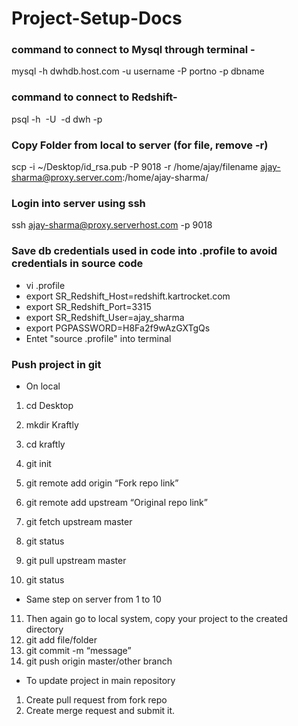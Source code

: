 # Project-Setup-Docs

### command to connect to Mysql through terminal - 
mysql -h dwhdb.host.com -u username -P portno -p dbname

### command to connect to Redshift- 
psql -h  -U  -d dwh -p

### Copy Folder from local to server (for file, remove -r)

scp -i ~/Desktop/id_rsa.pub -P 9018 -r /home/ajay/filename ajay-sharma@proxy.server.com:/home/ajay-sharma/

### Login into server using ssh
ssh ajay-sharma@proxy.serverhost.com -p 9018

### Save db credentials used in code into .profile to avoid credentials in source code
- vi .profile
- export SR_Redshift_Host=redshift.kartrocket.com
- export SR_Redshift_Port=3315
- export SR_Redshift_User=ajay_sharma
- export PGPASSWORD=H8Fa2f9wAzGXTgQs
 - Entet "source .profile" into terminal

### Push project in git

- On local

1) cd Desktop

2) mkdir Kraftly

3) cd kraftly
4) git init

5) git remote add origin “Fork repo link”

6) git remote add upstream “Original repo link”

7) git fetch upstream master

8) git status

9) git pull upstream master

10) git status


- Same step on server from 1 to 10


11) Then again go to local system, copy your project to the created directory
12) git add file/folder
13) git commit -m “message”
14) git push origin master/other branch


- To update project in main repository
1) Create pull request from fork repo
2) Create merge request and submit it.
 
 
 
